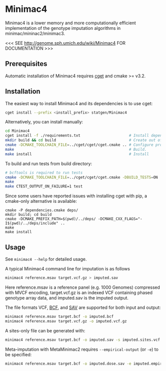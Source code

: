 # Minimac4

Minimac4 is a lower memory and more computationally efficient
implementation of the genotype imputation algorithms in 
minimac/mininac2/minimac3.

<<< SEE http://genome.sph.umich.edu/wiki/Minimac4 FOR DOCUMENTATION >>>

## Prerequisites
Automatic installation of Minimac4 requires [cget](http://cget.readthedocs.io/en/latest/src/intro.html#installing-cget) and cmake >= v3.2.

## Installation
The easiest way to install Minimac4 and its dependencies is to use cget:
```bash
cget install --prefix <install_prefix> statgen/Minimac4
```

Alternatively, you can install manually:
```bash
cd Minimac4
cget install -f ./requirements.txt                      # Install dependencies locally.
mkdir build && cd build                                 # Create out of source build directory.
cmake -DCMAKE_TOOLCHAIN_FILE=../cget/cget/cget.cmake .. # Configure project with dependency paths.
make                                                    # Build.
make install                                            # Install
```

To build and run tests from build directory:
```bash
# bcftools is required to run tests
cmake -DCMAKE_TOOLCHAIN_FILE=../cget/cget/cget.cmake -DBUILD_TESTS=ON ..
make
make CTEST_OUTPUT_ON_FAILURE=1 test
```

Since some users have reported issues with installing cget with pip, a cmake-only alternative is available:
```shell
cmake -P dependencies.cmake deps/
mkdir build; cd build
cmake -DCMAKE_PREFIX_PATH=$(pwd)/../deps/ -DCMAKE_CXX_FLAGS="-I$(pwd)/../deps/include" ..
make
make install
```


## Usage
See `minimac4 --help` for detailed usage.

A typical Minimac4 command line for imputation is as follows
```bash
minimac4 reference.msav target.vcf.gz > imputed.sav
```

Here reference.msav is a reference panel (e.g. 1000 Genomes) compressed with MVCF encoding, 
target.vcf.gz is an indexed VCF containing phased genotype array data, 
and imputed.sav is the imputed output.

The file formats VCF, [BCF](https://github.com/samtools/bcftools), and [SAV](https://github.com/statgen/savvy) are supported for both input and output:
```bash
minimac4 reference.msav target.bcf -o imputed.bcf
minimac4 reference.msav target.vcf.gz -o imputed.vcf.gz
```

A sites-only file can be generated with:
```bash
minimac4 reference.msav target.bcf -o imputed.sav -s imputed.sites.vcf.gz
```

Meta-imputation with MetaMinimac2 requires `--empirical-output` (or `-e`) to be specified:
```bash
minimac4 reference.msav target.bcf -o imputed.dose.sav -e imputed.empirical_dose.sav
```

